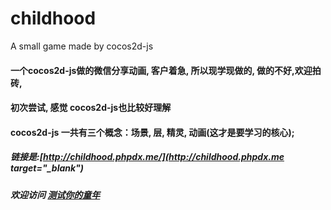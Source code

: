 # childhood
 A small game made by cocos2d-js
####  一个cocos2d-js做的微信分享动画, 客户着急, 所以现学现做的, 做的不好,欢迎拍砖, 
#### 初次尝试, 感觉 cocos2d-js也比较好理解
#### cocos2d-js 一共有三个概念：场景, 层, 精灵, 动画(这才是要学习的核心);
##### 链接是:[http://childhood.phpdx.me/](http://childhood.phpdx.me target="_blank")
##### 欢迎访问 <a href="http://write.blog.csdn.net/postlist" target="_blank">测试你的童年</a>
